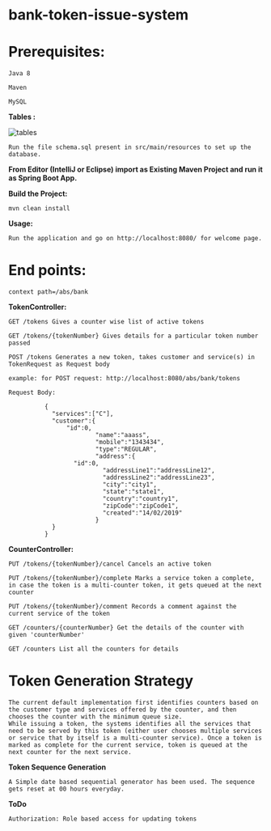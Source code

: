 # bank-token-issue-system

# Prerequisites:
```
Java 8

Maven

MySQL
```

**Tables :**

![tables](https://user-images.githubusercontent.com/9528278/53478960-07b42100-3a9e-11e9-8175-62a6f62e8501.png)

```
Run the file schema.sql present in src/main/resources to set up the database. 

```

**From Editor (IntelliJ or Eclipse) import as Existing Maven Project and run it as Spring Boot App.**


**Build the Project:**
```
mvn clean install
```

**Usage:**
```
Run the application and go on http://localhost:8080/ for welcome page.
```

# End points:
```
context path=/abs/bank
```

**TokenController:**
```
GET /tokens Gives a counter wise list of active tokens
```
```
GET /tokens/{tokenNumber} Gives details for a particular token number passed
```
```
POST /tokens Generates a new token, takes customer and service(s) in TokenRequest as Request body

example: for POST request: http://localhost:8080/abs/bank/tokens

Request Body: 

          {
            "services":["C"],
            "customer":{
				"id":0,
                        "name":"aaass",
                        "mobile":"1343434",
                        "type":"REGULAR",
                        "address":{
				  "id":0,
                          "addressLine1":"addressLine12",
                          "addressLine2":"addressLine23",
                          "city":"city1",
                          "state":"state1",
                          "country":"country1",
                          "zipCode":"zipCode1",
                          "created":"14/02/2019"
                        }
            }
          }

```
**CounterController:**
```
PUT /tokens/{tokenNumber}/cancel Cancels an active token
```
```
PUT /tokens/{tokenNumber}/complete Marks a service token a complete, in case the token is a multi-counter token, it gets queued at the next counter
```
```
PUT /tokens/{tokenNumber}/comment Records a comment against the current service of the token
```
```
GET /counters/{counterNumber} Get the details of the counter with given 'counterNumber'
```
```
GET /counters List all the counters for details
```

# Token Generation Strategy
```
The current default implementation first identifies counters based on the customer type and services offered by the counter, and then chooses the counter with the minimum queue size.
While issuing a token, the systems identifies all the services that need to be served by this token (either user chooses multiple services or service that by itself is a multi-counter service). Once a token is marked as complete for the current service, token is queued at the next counter for the next service.
```
**Token Sequence Generation**
```
A Simple date based sequential generator has been used. The sequence gets reset at 00 hours everyday.
```

**ToDo**
```
Authorization: Role based access for updating tokens
```
